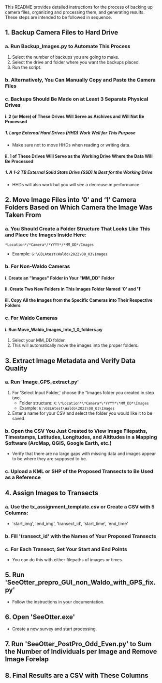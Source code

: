 This README provides detailed instructions for the process of backing up camera files, organizing and processing them, and generating results. These steps are intended to be followed in sequence.

## 1. Backup Camera Files to Hard Drive

### a. Run Backup_Images.py to Automate This Process

1. Select the number of backups you are going to make.
2. Select the drive and folder where you want the backups placed.
3. Run the script.

### b. Alternatively, You Can Manually Copy and Paste the Camera Files

### c. Backups Should Be Made on at Least 3 Separate Physical Drives

#### i. 2 (or More) of These Drives Will Serve as Archives and Will Not Be Processed

##### 1. Large External Hard Drives (HHD) Work Well for This Purpose

- Make sure not to move HHDs when reading or writing data.

#### ii. 1 of These Drives Will Serve as the Working Drive Where the Data Will Be Processed

##### 1. A 1-2 TB External Solid State Drive (SSD) Is Best for the Working Drive

- HHDs will also work but you will see a decrease in performance.

## 2. Move Image Files into ‘0’ and ‘1’ Camera Folders Based on Which Camera the Image Was Taken From

### a. You Should Create a Folder Structure That Looks Like This and Place the Images Inside Here:

`*Location*/*Camera*/*YYYY*/*MM_DD*/Images`

- Example: `G:\GBLAtest\Waldo\2022\08_03\Images`

### b. For Non-Waldo Cameras

#### i. Create an "Images" Folder in Your "MM_DD" Folder

#### ii. Create Two New Folders in This Images Folder Named '0' and '1'

#### iii. Copy All the Images from the Specific Cameras into Their Respective Folders

### c. For Waldo Cameras

#### i. Run Move_Waldo_Images_Into_1_0_folders.py

1. Select your MM_DD folder.
2. This will automatically move the images into the proper folders.

## 3. Extract Image Metadata and Verify Data Quality

### a. Run 'Image_GPS_extract.py'

1. For 'Select Input Folder,' choose the "Images folder you created in step two.
   - Folder structure: `X:\*Location*\*Camera*\*YYYY*\*MM_DD*\Images`
   - Example: `G:\GBLAtest\Waldo\2022\08_03\Images`
2. Enter a name for your CSV and select the folder you would like it to be saved.

### b. Open the CSV You Just Created to View Image Filepaths, Timestamps, Latitudes, Longitudes, and Altitudes in a Mapping Software (ArcMap, QGIS, Google Earth, etc.)

- Verify that there are no large gaps with missing data and images appear to be where they are supposed to be.

### c. Upload a KML or SHP of the Proposed Transects to Be Used as a Reference

## 4. Assign Images to Transects

### a. Use the tx_assignment_template.csv or Create a CSV with 5 Columns:

- 'start_img', 'end_img', 'transect_id', 'start_time', 'end_time'

### b. Fill 'transect_id' with the Names of Your Proposed Transects

### c. For Each Transect, Set Your Start and End Points

- You can do this with either filepaths of images or times.

## 5. Run 'SeeOtter_prepro_GUI_non_Waldo_with_GPS_fix.py'

- Follow the instructions in your documentation.

## 6. Open 'SeeOtter.exe'

- Create a new survey and start processing.

## 7. Run 'SeeOtter_PostPro_Odd_Even.py' to Sum the Number of Individuals per Image and Remove Image Forelap

## 8. Final Results are a CSV with These Columns
